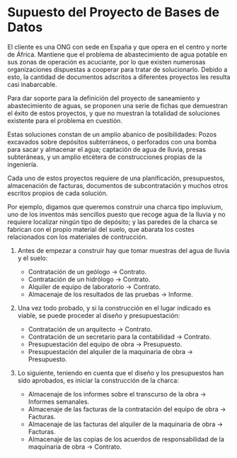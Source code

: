 # Supuesto del Proyecto de Bases de Datos

El cliente es una ONG con sede en España y que opera en el centro y norte de África. Mantiene que el problema de abastecimiento de agua potable en sus zonas de operación es acuciante, por lo que existen numerosas organizaciones dispuestas a cooperar para tratar de solucionarlo. Debido a esto, la cantidad de documentos adscritos a diferentes proyectos les resulta casi inabarcable.

Para dar soporte para la definición del proyecto de saneamiento y abastecimiento de aguas, se proponen una serie de fichas que demuestran el éxito de estos proyectos, y que no muestran la totalidad de soluciones existente para el problema en cuestión.

Estas soluciones constan de un amplio abanico de posibilidades: Pozos excavados sobre depósitos subterráneos, o perforados con una bomba para sacar y almacenar el agua; captación de agua de lluvia, presas subteráneas, y un amplio etcétera de construcciones propias de la ingeniería.

Cada uno de estos proyectos requiere de una planificación, presupuestos, almacenación de facturas, documentos de subcontratación y muchos otros escritos propios de cada solución.

Por ejemplo, digamos que queremos construir una charca tipo impluvium, uno de los inventos más sencillos puesto que recoge agua de la lluvia y no requiere localizar ningún tipo de depósito; y las paredes de la charca se fabrican con el propio material del suelo, que abarata los costes relacionados con los materiales de contrucción.

1. Antes de empezar a construir hay que tomar muestras del agua de lluvia y el suelo:
   * Contratación de un geólogo -> Contrato.
   * Contratación de un hidrólogo -> Contrato.
   * Alquiler de equipo de laboratorio -> Contrato.
   * Almacenaje de los resultados de las pruebas -> Informe.

2. Una vez todo probado, y si la construcción en el lugar indicado es viable, se puede proceder al diseño y presupuestación:
   * Contratación de un arquitecto -> Contrato.
   * Contratación de un secretario para la contabilidad -> Contrato.
   * Presupuestación del equipo de obra -> Presupuesto.
   * Presupuestación del alquiler de la maquinaria de obra -> Presupuesto.

3. Lo siguiente, teniendo en cuenta que el diseño y los presupuestos han sido aprobados, es iniciar la construcción de la charca:
   * Almacenaje de los informes sobre el transcurso de la obra -> Informes semanales.
   * Almacenaje de las facturas de la contratación del equipo de obra -> Facturas.
   * Almacenaje de las facturas del alquiler de la maquinaria de obra -> Facturas.
   * Almacenaje de las copias de los acuerdos de responsabilidad de la maquinaria de obra -> Contrato.

